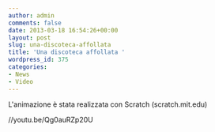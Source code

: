 ```yaml
---
author: admin
comments: false
date: 2013-03-18 16:54:26+00:00
layout: post
slug: una-discoteca-affollata
title: 'Una discoteca affollata '
wordpress_id: 375
categories:
- News
- Video
---
```


L'animazione è stata realizzata con Scratch (scratch.mit.edu)

//youtu.be/Qg0auRZp20U




